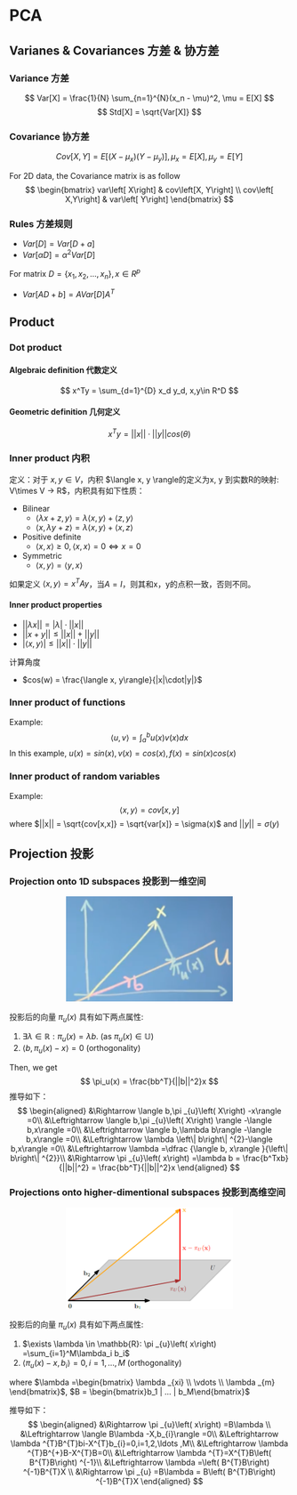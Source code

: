 # PCA

## Varianes & Covariances 方差 & 协方差
### Variance 方差
$$ Var[X] = \frac{1}{N} \sum_{n=1}^{N}(x_n - \mu)^2, \mu = E[X] $$
$$ Std[X] = \sqrt{Var[X]} $$

### Covariance 协方差
$$ Cov[X, Y] = E[(X-\mu_x)(Y-\mu_y)], \mu_x = E[X], \mu_y = E[Y] $$

For 2D data, the Covariance matrix is as follow
$$ \begin{bmatrix} var\left[ X\right] & cov\left[X, Y\right] \\ cov\left[ X,Y\right] & var\left[ Y\right] \end{bmatrix} $$

### Rules 方差规则
* $Var[D] = Var[D + a]$
* $Var[\alpha D] = \alpha^2 Var[D]$

For matrix $D = \{x_1, x_2, ..., x_n\}, x \in R^p$
* $Var[AD + b] = A Var[D] A^T$

## Product
### Dot product
#### Algebraic definition 代数定义
$$ x^Ty = \sum_{d=1}^{D} x_d y_d, x,y\in R^D $$

#### Geometric definition 几何定义
$$ x^Ty = ||x|| \cdot ||y|| cos(\theta) $$

### Inner product 内积
定义：对于 $x , y\in V$，内积 $\langle x, y \rangle的定义为x, y 到实数R的映射: V\times V -> R$，内积具有如下性质：
* Bilinear
  * $\langle \lambda x + z, y \rangle = \lambda \langle x, y \rangle + \langle z, y \rangle$
  * $\langle x, \lambda y + z\rangle = \lambda \langle x, y \rangle + \langle x, z \rangle$
* Positive definite
  *  $\langle x, x \rangle \geq 0, \langle x,x\rangle = 0 \Leftrightarrow x = 0$
* Symmetric
  * $\langle x, y \rangle = \langle y, x \rangle$

如果定义 $\langle x, y \rangle = x^TAy$，当$A=I$，则其和x，y的点积一致，否则不同。

#### Inner product properties
* $||\lambda x|| = |\lambda| \cdot ||x||$
* $||x + y|| \leq ||x|| + ||y||$
* $|\langle x, y\rangle| \leq ||x|| \cdot ||y||$

计算角度
* $cos(w) = \frac{\langle x, y\rangle}{|x|\cdot|y|}$

### Inner product of functions
Example:
$$ \langle u, v \rangle = \int ^{b}_{a}u\left( x\right) v\left( x\right)dx $$
In this example, $u(x) = sin(x), v(x) = cos(x), f(x) = sin(x)cos(x)$

### Inner product of random variables
Example:
$$ \langle x, y \rangle = cov [x, y] $$
where $||x|| = \sqrt{cov[x,x]} = \sqrt{var[x]} = \sigma(x)$ and $||y|| = \sigma(y)$

## Projection 投影
### Projection onto 1D subspaces 投影到一维空间
<p align="center">
  <img src="img/projection-onto-1d-subspace.png" width="300" />
</p>

投影后的向量 $\pi_u(x)$ 具有如下两点属性:
1. $\exists \lambda \in \mathbb{R}: \pi _{u}\left( x\right) =\lambda b$. (as $\pi_u(x) \in \mathbb{U}$)
2. $\langle b, \pi_u(x)-x\rangle = 0$ (orthogonality)

Then, we get
$$ \pi_u(x) = \frac{bb^T}{||b||^2}x $$
推导如下：
$$ \begin{aligned}
&\Rightarrow \langle b,\pi _{u}\left( X\right) -x\rangle =0\\ &\Leftrightarrow \langle b,\pi _{u}\left( X\right) \rangle -\langle b,x\rangle =0\\
&\Leftrightarrow \langle b,\lambda b\rangle -\langle b,x\rangle =0\\ &\Leftrightarrow \lambda \left\| b\right\| ^{2}-\langle b,x\rangle =0\\ &\Leftrightarrow \lambda =\dfrac {\langle b, x\rangle }{\left\| b\right\| ^{2}}\\
&\Rightarrow \pi _{u}\left( x\right) =\lambda b = \frac{b^Txb}{||b||^2} = \frac{bb^T}{||b||^2}x
\end{aligned} $$

### Projections onto higher-dimentional subspaces 投影到高维空间
<p align="center">
  <img src="img/projection-onto-2d-subspace.png" width="300" />
</p>

投影后的向量 $\pi_u(x)$ 具有如下两点属性:
1. $\exists \lambda \in \mathbb{R}: \pi _{u}\left( x\right) =\sum_{i=1}^M\lambda_i b_i$
2. $\langle \pi_u(x)-x, b_i\rangle = 0, i=1,...,M$ (orthogonality)

where $\lambda =\begin{bmatrix} \lambda _{xi} \\ \vdots \\ \lambda _{m} \end{bmatrix}$, $B = \begin{bmatrix}b_1 | ... | b_M\end{bmatrix}$

推导如下：
$$ \begin{aligned}
&\Rightarrow \pi _{u}\left( x\right) =B\lambda \\
&\Leftrightarrow \langle B\lambda -X,b_{i}\rangle =0\\
&\Leftrightarrow \lambda ^{T}B^{T}bi-X^{T}b_{i}=0,i=1,2,\ldots ,M\\
&\Leftrightarrow  \lambda ^{T}B^{+}B-X^{T}B=0\\
&\Leftrightarrow \lambda ^{T}=X^{T}B\left( B^{T}B\right) ^{-1}\\
&\Leftrightarrow \lambda =\left( B^{T}B\right) ^{-1}B^{T}X \\
&\Rightarrow \pi _{u} =B\lambda = B\left( B^{T}B\right) ^{-1}B^{T}X
\end{aligned} $$
